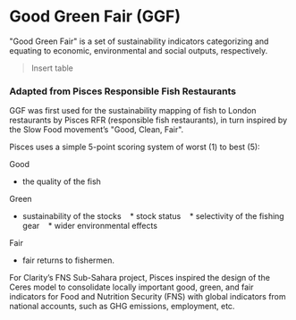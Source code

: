 # Good Green Fair (GGF)

"Good Green Fair" is a set of sustainability indicators categorizing and equating to economic, environmental and social outputs, respectively.

> Insert table



### Adapted from Pisces Responsible Fish Restaurants

GGF was first used for the sustainability mapping of fish to London restaurants by Pisces RFR (responsible fish restaurants), in turn inspired by the Slow Food movement’s "Good, Clean, Fair". 

Pisces uses a simple 5-point scoring system of worst (1) to best (5):

Good 
   * the quality of the fish

Green 
   * sustainability of the stocks
   * stock status
   * selectivity of the fishing gear
   * wider environmental effects

Fair 
   * fair returns to fishermen.

For Clarity’s FNS Sub-Sahara project, Pisces inspired the design of the Ceres model to consolidate locally important good, green, and fair indicators for Food and Nutrition Security (FNS) with global indicators from national accounts, such as GHG emissions, employment, etc.

